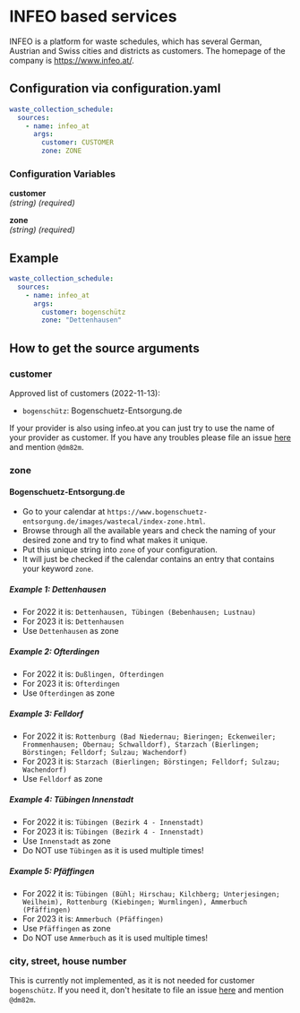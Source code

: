 # INFEO based services 

INFEO is a platform for waste schedules, which has several German, Austrian and Swiss cities and districts as customers. The homepage of the company is https://www.infeo.at/.

## Configuration via configuration.yaml

```yaml
waste_collection_schedule:
  sources:
    - name: infeo_at
      args:
        customer: CUSTOMER
        zone: ZONE
```

### Configuration Variables

**customer**  
*(string) (required)*

**zone**  
*(string) (required)*

## Example

```yaml
waste_collection_schedule:
  sources:
    - name: infeo_at
      args:
        customer: bogenschütz
        zone: "Dettenhausen"
```

## How to get the source arguments

### customer

Approved list of customers (2022-11-13):

- `bogenschütz`: Bogenschuetz-Entsorgung.de

If your provider is also using infeo.at you can just try to use the name of your provider as customer. If you have any troubles please file an issue [here](https://github.com/mampfes/hacs_waste_collection_schedule/issues/new) and mention `@dm82m`.

### zone

#### Bogenschuetz-Entsorgung.de
- Go to your calendar at `https://www.bogenschuetz-entsorgung.de/images/wastecal/index-zone.html`.
- Browse through all the available years and check the naming of your desired zone and try to find what makes it unique.
- Put this unique string into `zone` of your configuration.
- It will just be checked if the calendar contains an entry that contains your keyword `zone`.

##### Example 1: Dettenhausen
- For 2022 it is: `Dettenhausen, Tübingen (Bebenhausen; Lustnau)`
- For 2023 it is: `Dettenhausen`
- Use `Dettenhausen` as zone

##### Example 2: Ofterdingen
- For 2022 it is: `Dußlingen, Ofterdingen`
- For 2023 it is: `Ofterdingen`
- Use `Ofterdingen` as zone

##### Example 3: Felldorf
- For 2022 it is: `Rottenburg (Bad Niedernau; Bieringen; Eckenweiler; Frommenhausen; Obernau; Schwalldorf), Starzach (Bierlingen; Börstingen; Felldorf; Sulzau; Wachendorf)`
- For 2023 it is: `Starzach (Bierlingen; Börstingen; Felldorf; Sulzau; Wachendorf)`
- Use `Felldorf` as zone

##### Example 4: Tübingen Innenstadt
- For 2022 it is: `Tübingen (Bezirk 4 - Innenstadt)`
- For 2023 it is: `Tübingen (Bezirk 4 - Innenstadt)`
- Use `Innenstadt` as zone
- Do NOT use `Tübingen` as it is used multiple times!

##### Example 5: Pfäffingen
- For 2022 it is: `Tübingen (Bühl; Hirschau; Kilchberg; Unterjesingen; Weilheim), Rottenburg (Kiebingen; Wurmlingen), Ammerbuch (Pfäffingen)`
- For 2023 it is: `Ammerbuch (Pfäffingen)`
- Use `Pfäffingen` as zone
- Do NOT use `Ammerbuch` as it is used multiple times!

### city, street, house number

This is currently not implemented, as it is not needed for customer `bogenschütz`. If you need it, don't hesitate to file an issue [here](https://github.com/mampfes/hacs_waste_collection_schedule/issues/new) and mention `@dm82m`.
